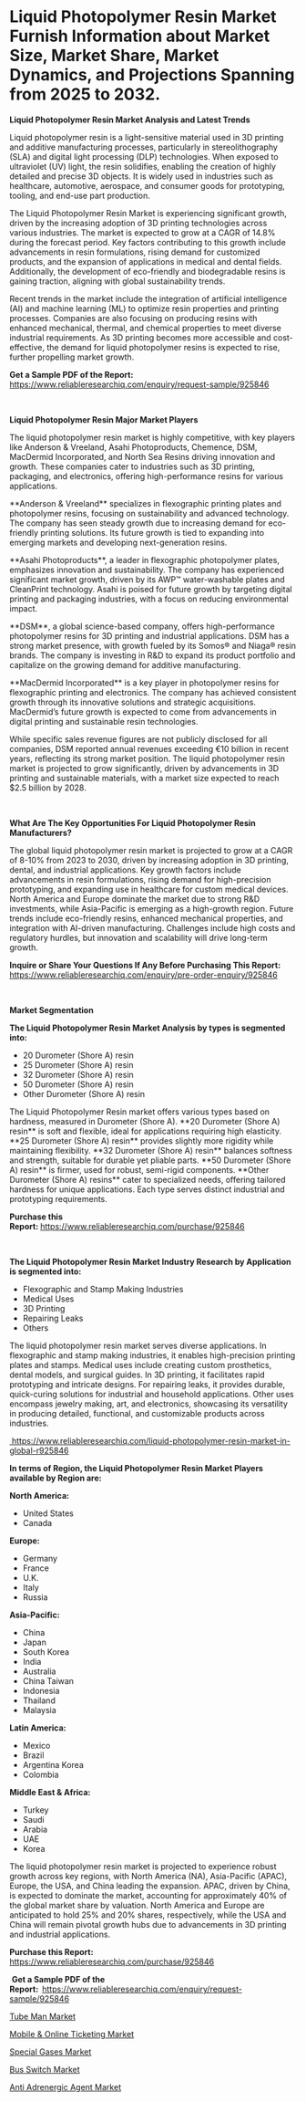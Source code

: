 <p><h1>Liquid Photopolymer Resin Market Furnish Information about Market Size, Market Share, Market Dynamics, and Projections Spanning from 2025 to 2032.</h1></p><p><strong>Liquid Photopolymer Resin Market Analysis and Latest Trends</strong></p>
<p><p>Liquid photopolymer resin is a light-sensitive material used in 3D printing and additive manufacturing processes, particularly in stereolithography (SLA) and digital light processing (DLP) technologies. When exposed to ultraviolet (UV) light, the resin solidifies, enabling the creation of highly detailed and precise 3D objects. It is widely used in industries such as healthcare, automotive, aerospace, and consumer goods for prototyping, tooling, and end-use part production.</p><p>The Liquid Photopolymer Resin Market is experiencing significant growth, driven by the increasing adoption of 3D printing technologies across various industries. The market is expected to grow at a CAGR of 14.8% during the forecast period. Key factors contributing to this growth include advancements in resin formulations, rising demand for customized products, and the expansion of applications in medical and dental fields. Additionally, the development of eco-friendly and biodegradable resins is gaining traction, aligning with global sustainability trends.</p><p>Recent trends in the market include the integration of artificial intelligence (AI) and machine learning (ML) to optimize resin properties and printing processes. Companies are also focusing on producing resins with enhanced mechanical, thermal, and chemical properties to meet diverse industrial requirements. As 3D printing becomes more accessible and cost-effective, the demand for liquid photopolymer resins is expected to rise, further propelling market growth.</p></p>
<p><strong>Get a Sample PDF of the Report:&nbsp;</strong> <a href="https://www.reliableresearchiq.com/enquiry/request-sample/925846?utm_campaign=1140&utm_medium=2&utm_source=Github&utm_content=ia&utm_term=26012025&utm_id=liquid-photopolymer-resin">https://www.reliableresearchiq.com/enquiry/request-sample/925846</a></p>
<p>&nbsp;</p>
<p><strong>Liquid Photopolymer Resin Major Market Players</strong></p>
<p><p>The liquid photopolymer resin market is highly competitive, with key players like Anderson & Vreeland, Asahi Photoproducts, Chemence, DSM, MacDermid Incorporated, and North Sea Resins driving innovation and growth. These companies cater to industries such as 3D printing, packaging, and electronics, offering high-performance resins for various applications.</p><p>**Anderson & Vreeland** specializes in flexographic printing plates and photopolymer resins, focusing on sustainability and advanced technology. The company has seen steady growth due to increasing demand for eco-friendly printing solutions. Its future growth is tied to expanding into emerging markets and developing next-generation resins.</p><p>**Asahi Photoproducts**, a leader in flexographic photopolymer plates, emphasizes innovation and sustainability. The company has experienced significant market growth, driven by its AWP™ water-washable plates and CleanPrint technology. Asahi is poised for future growth by targeting digital printing and packaging industries, with a focus on reducing environmental impact.</p><p>**DSM**, a global science-based company, offers high-performance photopolymer resins for 3D printing and industrial applications. DSM has a strong market presence, with growth fueled by its Somos® and Niaga® resin brands. The company is investing in R&D to expand its product portfolio and capitalize on the growing demand for additive manufacturing.</p><p>**MacDermid Incorporated** is a key player in photopolymer resins for flexographic printing and electronics. The company has achieved consistent growth through its innovative solutions and strategic acquisitions. MacDermid’s future growth is expected to come from advancements in digital printing and sustainable resin technologies.</p><p>While specific sales revenue figures are not publicly disclosed for all companies, DSM reported annual revenues exceeding €10 billion in recent years, reflecting its strong market position. The liquid photopolymer resin market is projected to grow significantly, driven by advancements in 3D printing and sustainable materials, with a market size expected to reach $2.5 billion by 2028.</p></p>
<p>&nbsp;</p>
<p><strong>What Are The Key Opportunities For Liquid Photopolymer Resin Manufacturers?</strong></p>
<p><p>The global liquid photopolymer resin market is projected to grow at a CAGR of 8-10% from 2023 to 2030, driven by increasing adoption in 3D printing, dental, and industrial applications. Key growth factors include advancements in resin formulations, rising demand for high-precision prototyping, and expanding use in healthcare for custom medical devices. North America and Europe dominate the market due to strong R&D investments, while Asia-Pacific is emerging as a high-growth region. Future trends include eco-friendly resins, enhanced mechanical properties, and integration with AI-driven manufacturing. Challenges include high costs and regulatory hurdles, but innovation and scalability will drive long-term growth.</p></p>
<p><strong>Inquire or Share Your Questions If Any Before Purchasing This Report:</strong> <a href="https://www.reliableresearchiq.com/enquiry/pre-order-enquiry/925846?utm_campaign=1140&utm_medium=2&utm_source=Github&utm_content=ia&utm_term=26012025&utm_id=liquid-photopolymer-resin">https://www.reliableresearchiq.com/enquiry/pre-order-enquiry/925846</a></p>
<p>&nbsp;</p>
<p><strong>Market Segmentation</strong></p>
<p><strong>The Liquid Photopolymer Resin Market Analysis by types is segmented into:</strong></p>
<p><ul><li>20 Durometer (Shore A) resin</li><li>25 Durometer (Shore A) resin</li><li>32 Durometer (Shore A) resin</li><li>50 Durometer (Shore A) resin</li><li>Other Durometer (Shore A) resin</li></ul></p>
<p><p>The Liquid Photopolymer Resin market offers various types based on hardness, measured in Durometer (Shore A). **20 Durometer (Shore A) resin** is soft and flexible, ideal for applications requiring high elasticity. **25 Durometer (Shore A) resin** provides slightly more rigidity while maintaining flexibility. **32 Durometer (Shore A) resin** balances softness and strength, suitable for durable yet pliable parts. **50 Durometer (Shore A) resin** is firmer, used for robust, semi-rigid components. **Other Durometer (Shore A) resins** cater to specialized needs, offering tailored hardness for unique applications. Each type serves distinct industrial and prototyping requirements.</p></p>
<p><strong>Purchase this Report:&nbsp;</strong><a href="https://www.reliableresearchiq.com/purchase/925846?utm_campaign=1140&utm_medium=2&utm_source=Github&utm_content=ia&utm_term=26012025&utm_id=liquid-photopolymer-resin">https://www.reliableresearchiq.com/purchase/925846</a></p>
<p>&nbsp;</p>
<p><strong>The Liquid Photopolymer Resin Market Industry Research by Application is segmented into:</strong></p>
<p><ul><li>Flexographic and Stamp Making Industries</li><li>Medical Uses</li><li>3D Printing</li><li>Repairing Leaks</li><li>Others</li></ul></p>
<p><p>The liquid photopolymer resin market serves diverse applications. In flexographic and stamp making industries, it enables high-precision printing plates and stamps. Medical uses include creating custom prosthetics, dental models, and surgical guides. In 3D printing, it facilitates rapid prototyping and intricate designs. For repairing leaks, it provides durable, quick-curing solutions for industrial and household applications. Other uses encompass jewelry making, art, and electronics, showcasing its versatility in producing detailed, functional, and customizable products across industries.</p></p>
<p><a href="https://www.reliableresearchiq.com/liquid-photopolymer-resin-market-in-global-r925846?utm_campaign=1140&utm_medium=2&utm_source=Github&utm_content=ia&utm_term=26012025&utm_id=liquid-photopolymer-resin">&nbsp;https://www.reliableresearchiq.com/liquid-photopolymer-resin-market-in-global-r925846</a></p>
<p><strong>In terms of Region, the Liquid Photopolymer Resin Market Players available by Region are:</strong></p>
<p>
    <p> <strong> North America: </strong>
        <ul>
            <li>United States</li>
            <li>Canada</li>
        </ul>
        </p> 
    <p> <strong> Europe: </strong>
        <ul>
            <li>Germany</li>
            <li>France</li>
            <li>U.K.</li>
            <li>Italy</li>
            <li>Russia</li>
        </ul>
        </p> 
    <p> <strong> Asia-Pacific: </strong>
        <ul>
            <li>China</li>
            <li>Japan</li>
            <li>South Korea</li>
            <li>India</li>
            <li>Australia</li>
            <li>China Taiwan</li>
            <li>Indonesia</li>
            <li>Thailand</li>
            <li>Malaysia</li>
        </ul>
        </p> 
    <p> <strong> Latin America: </strong>
        <ul>
            <li>Mexico</li>
            <li>Brazil</li>
            <li>Argentina Korea</li>
            <li>Colombia</li>
        </ul>
        </p> 
    <p> <strong> Middle East & Africa: </strong>
        <ul>
            <li>Turkey</li>
            <li>Saudi</li>
            <li>Arabia</li>
            <li>UAE</li>
            <li>Korea</li>
        </ul>
    </p>
    </p>
<p><p>The liquid photopolymer resin market is projected to experience robust growth across key regions, with North America (NA), Asia-Pacific (APAC), Europe, the USA, and China leading the expansion. APAC, driven by China, is expected to dominate the market, accounting for approximately 40% of the global market share by valuation. North America and Europe are anticipated to hold 25% and 20% shares, respectively, while the USA and China will remain pivotal growth hubs due to advancements in 3D printing and industrial applications.</p></p>
<p><strong>Purchase this Report: </strong><a href="https://www.reliableresearchiq.com/purchase/925846?utm_campaign=1140&utm_medium=2&utm_source=Github&utm_content=ia&utm_term=26012025&utm_id=liquid-photopolymer-resin">https://www.reliableresearchiq.com/purchase/925846</a></p>
<p>&nbsp;<strong>Get a Sample PDF of the Report:&nbsp;&nbsp;</strong><a href="https://www.reliableresearchiq.com/enquiry/request-sample/925846?utm_campaign=1140&utm_medium=2&utm_source=Github&utm_content=ia&utm_term=26012025&utm_id=liquid-photopolymer-resin">https://www.reliableresearchiq.com/enquiry/request-sample/925846</a></p>
<p><strong></strong></p>
<p><p><a href="https://github.com/birbamanan03/Market-Research-Report-List-1/blob/main/tube-man-market.md?utm_campaign=1140&utm_medium=2&utm_source=Github&utm_content=ia&utm_term=26012025&utm_id=liquid-photopolymer-resin">Tube Man Market</a></p><p><a href="https://www.linkedin.com/pulse/mobile-online-ticketing-market-trends-focusing-insight-forecast-m0ucf?utm_campaign=1140&utm_medium=2&utm_source=Github&utm_content=ia&utm_term=26012025&utm_id=liquid-photopolymer-resin">Mobile & Online Ticketing Market</a></p><p><a href="https://github.com/djibenesha/Market-Research-Report-List-1/blob/main/special-gases-market.md?utm_campaign=1140&utm_medium=2&utm_source=Github&utm_content=ia&utm_term=26012025&utm_id=liquid-photopolymer-resin">Special Gases Market</a></p><p><a href="https://www.linkedin.com/pulse/research-examination-onthe-bus-switch-marketsize-share-projected-sfr4f?utm_campaign=1140&utm_medium=2&utm_source=Github&utm_content=ia&utm_term=26012025&utm_id=liquid-photopolymer-resin">Bus Switch Market</a></p><p><a href="https://www.linkedin.com/pulse/comprehensive-analysis-anti-adrenergic-agent-market-share-rqrof?utm_campaign=1140&utm_medium=2&utm_source=Github&utm_content=ia&utm_term=26012025&utm_id=liquid-photopolymer-resin">Anti Adrenergic Agent Market</a></p></p>